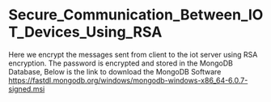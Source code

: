 # Secure_Communication_Between_IOT_Devices_Using_RSA
Here we encrypt the messages sent from client to the iot server using RSA encryption. The password is encrypted and stored in the MongoDB Database, Below is the link to download the MongoDB Software 
https://fastdl.mongodb.org/windows/mongodb-windows-x86_64-6.0.7-signed.msi
